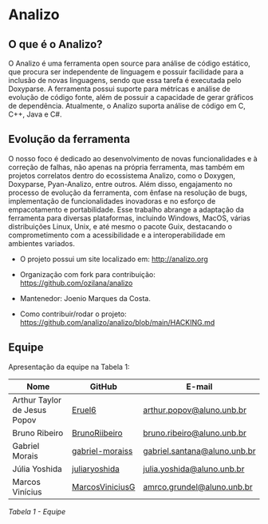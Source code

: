 # Analizo

## O que é o Analizo?

O Analizo é uma ferramenta open source para análise de código estático, que procura ser independente de linguagem e possuir facilidade para a inclusão de novas linguagens, sendo que essa tarefa é executada pelo Doxyparse. A ferramenta possui suporte para métricas e análise de evolução de código fonte, além de possuir a capacidade de gerar gráficos de dependência. Atualmente, o Analizo suporta análise de código em C, C++, Java e C#.

## Evolução da ferramenta

O nosso foco é dedicado ao desenvolvimento de novas funcionalidades e à correção de falhas, não apenas na própria ferramenta, mas também em projetos correlatos dentro do ecossistema Analizo, como o Doxygen, Doxyparse, Pyan-Analizo, entre outros. Além disso, engajamento no processo de evolução da ferramenta, com ênfase na resolução de bugs, implementação de funcionalidades inovadoras e no esforço de empacotamento e portabilidade. Esse trabalho abrange a adaptação da ferramenta para diversas plataformas, incluindo Windows, MacOS, várias distribuições Linux, Unix, e até mesmo o pacote Guix, destacando o comprometimento com a acessibilidade e a interoperabilidade em ambientes variados.

- O projeto possui um site localizado em: http://analizo.org

- Organização com fork para contribuição: https://github.com/ozilana/analizo

- Mantenedor: Joenio Marques da Costa.

- Como contribuir/rodar o projeto: https://github.com/analizo/analizo/blob/main/HACKING.md

## Equipe

Apresentação da equipe na Tabela 1:

| Nome | GitHub | E-mail | 
|-----|-----|-----|
| Arthur Taylor de Jesus Popov | [Eruel6](https://github.com/Eruel6) | arthur.popov@aluno.unb.br |
| Bruno Ribeiro | [BrunoRiibeiro](https://github.com/BrunoRiibeiro) | bruno.ribeiro@aluno.unb.br |
| Gabriel Morais | [gabriel-moraiss](https://github.com/gabriel-moraiss) | gabriel.santana@aluno.unb.br 
| Júlia Yoshida | [juliaryoshida](https://github.com/juliaryoshida) | julia.yoshida@aluno.unb.br |
| Marcos Vinícius | [MarcosViniciusG](https://github.com/MarcosViniciusG)| amrco.grundel@aluno.unb.br |

*Tabela 1 - Equipe*
